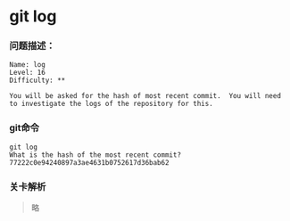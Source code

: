 # git log

### 问题描述：

```text
Name: log
Level: 16
Difficulty: **

You will be asked for the hash of most recent commit.  You will need to investigate the logs of the repository for this.
```

### git命令

```shell
git log
What is the hash of the most recent commit? 77222c0e94240897a3ae4631b0752617d36bab62
```

### 关卡解析

> 略